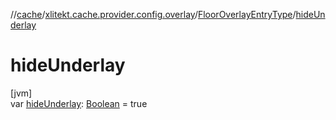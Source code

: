 //[cache](../../../index.md)/[xlitekt.cache.provider.config.overlay](../index.md)/[FloorOverlayEntryType](index.md)/[hideUnderlay](hide-underlay.md)

# hideUnderlay

[jvm]\
var [hideUnderlay](hide-underlay.md): [Boolean](https://kotlinlang.org/api/latest/jvm/stdlib/kotlin/-boolean/index.html) = true
